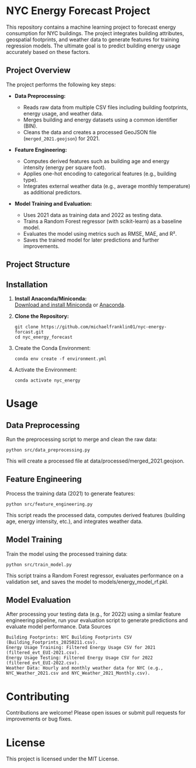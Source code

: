 # NYC Energy Forecast Project

This repository contains a machine learning project to forecast energy consumption for NYC buildings. The project integrates building attributes, geospatial footprints, and weather data to generate features for training regression models. The ultimate goal is to predict building energy usage accurately based on these factors.

## Project Overview

The project performs the following key steps:
- **Data Preprocessing:**  
  - Reads raw data from multiple CSV files including building footprints, energy usage, and weather data.
  - Merges building and energy datasets using a common identifier (BIN).
  - Cleans the data and creates a processed GeoJSON file (`merged_2021.geojson`) for 2021.

- **Feature Engineering:**  
  - Computes derived features such as building age and energy intensity (energy per square foot).
  - Applies one-hot encoding to categorical features (e.g., building type).
  - Integrates external weather data (e.g., average monthly temperature) as additional predictors.

- **Model Training and Evaluation:**  
  - Uses 2021 data as training data and 2022 as testing data.
  - Trains a Random Forest regressor (with scikit-learn) as a baseline model.
  - Evaluates the model using metrics such as RMSE, MAE, and R².
  - Saves the trained model for later predictions and further improvements.

## Project Structure

## Installation

1. **Install Anaconda/Miniconda:**  
   [Download and install Miniconda](https://docs.conda.io/en/latest/miniconda.html) or [Anaconda](https://www.anaconda.com/products/distribution).

2. **Clone the Repository:**
   ```
   git clone https://github.com/michaelfranklin01/nyc-energy-forcast.git
   cd nyc_energy_forecast
   
3. Create the Conda Environment:
   ```
   conda env create -f environment.yml
   
4. Activate the Environment:
    ```
   conda activate nyc_energy
# Usage

## Data Preprocessing

Run the preprocessing script to merge and clean the raw data:

    python src/data_preprocessing.py

This will create a processed file at data/processed/merged_2021.geojson.

## Feature Engineering

Process the training data (2021) to generate features:

    python src/feature_engineering.py

This script reads the processed data, computes derived features (building age, energy intensity, etc.), and integrates weather data.

## Model Training

Train the model using the processed training data:

    python src/train_model.py

This script trains a Random Forest regressor, evaluates performance on a validation set, and saves the model to models/energy_model_rf.pkl.

## Model Evaluation

After processing your testing data (e.g., for 2022) using a similar feature engineering pipeline, run your evaluation script to generate predictions and evaluate model performance.
Data Sources

    Building Footprints: NYC Building Footprints CSV (Building_Footprints_20250211.csv).
    Energy Usage Training: Filtered Energy Usage CSV for 2021 (filtered_evt_EUI-2021.csv).
    Energy Usage Testing: Filtered Energy Usage CSV for 2022 (filtered_evt_EUI-2022.csv).
    Weather Data: Hourly and monthly weather data for NYC (e.g., NYC_Weather_2021.csv and NYC_Weather_2021_Monthly.csv).

# Contributing

Contributions are welcome! Please open issues or submit pull requests for improvements or bug fixes.

# License

This project is licensed under the MIT License.